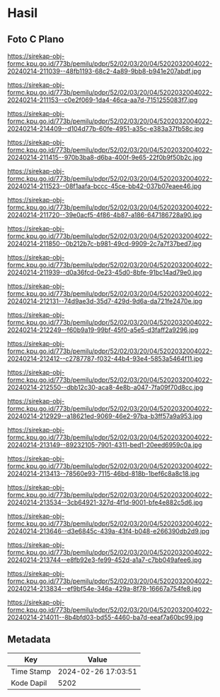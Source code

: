 # Hasil

## Foto C Plano

https://sirekap-obj-formc.kpu.go.id/773b/pemilu/pdpr/52/02/03/20/04/5202032004022-20240214-211039--48fb1193-68c2-4a89-9bb8-b941e207abdf.jpg

https://sirekap-obj-formc.kpu.go.id/773b/pemilu/pdpr/52/02/03/20/04/5202032004022-20240214-211153--c0e2f069-1da4-46ca-aa7d-7151255083f7.jpg

https://sirekap-obj-formc.kpu.go.id/773b/pemilu/pdpr/52/02/03/20/04/5202032004022-20240214-214409--d104d77b-60fe-4951-a35c-e383a37fb58c.jpg

https://sirekap-obj-formc.kpu.go.id/773b/pemilu/pdpr/52/02/03/20/04/5202032004022-20240214-211415--970b3ba8-d6ba-400f-9e65-22f0b9f50b2c.jpg

https://sirekap-obj-formc.kpu.go.id/773b/pemilu/pdpr/52/02/03/20/04/5202032004022-20240214-211523--08f1aafa-bccc-45ce-bb42-037b07eaee46.jpg

https://sirekap-obj-formc.kpu.go.id/773b/pemilu/pdpr/52/02/03/20/04/5202032004022-20240214-211720--39e0acf5-4f86-4b87-a186-647186728a90.jpg

https://sirekap-obj-formc.kpu.go.id/773b/pemilu/pdpr/52/02/03/20/04/5202032004022-20240214-211850--0b212b7c-b981-49cd-9909-2c7a7f37bed7.jpg

https://sirekap-obj-formc.kpu.go.id/773b/pemilu/pdpr/52/02/03/20/04/5202032004022-20240214-211939--d0a36fcd-0e23-45d0-8bfe-91bc14ad79e0.jpg

https://sirekap-obj-formc.kpu.go.id/773b/pemilu/pdpr/52/02/03/20/04/5202032004022-20240214-212131--74d9ae3d-35d7-429d-9d6a-da721fe2470e.jpg

https://sirekap-obj-formc.kpu.go.id/773b/pemilu/pdpr/52/02/03/20/04/5202032004022-20240214-212249--f60b9a19-99bf-45f0-a5e5-d3faff2a9296.jpg

https://sirekap-obj-formc.kpu.go.id/773b/pemilu/pdpr/52/02/03/20/04/5202032004022-20240214-212412--c2787787-f032-44b4-93e4-5853a5464f11.jpg

https://sirekap-obj-formc.kpu.go.id/773b/pemilu/pdpr/52/02/03/20/04/5202032004022-20240214-212550--dbb12c30-aca8-4e8b-a047-7fa09f70d8cc.jpg

https://sirekap-obj-formc.kpu.go.id/773b/pemilu/pdpr/52/02/03/20/04/5202032004022-20240214-212929--a18621ed-9069-46e2-97ba-b3ff57a9a953.jpg

https://sirekap-obj-formc.kpu.go.id/773b/pemilu/pdpr/52/02/03/20/04/5202032004022-20240214-213149--89232105-7901-4311-bed1-20eed6959c0a.jpg

https://sirekap-obj-formc.kpu.go.id/773b/pemilu/pdpr/52/02/03/20/04/5202032004022-20240214-213413--78560e93-7115-46bd-818b-1bef6c8a8c18.jpg

https://sirekap-obj-formc.kpu.go.id/773b/pemilu/pdpr/52/02/03/20/04/5202032004022-20240214-213534--3cb64921-327d-4f1d-9001-bfe4e882c5d6.jpg

https://sirekap-obj-formc.kpu.go.id/773b/pemilu/pdpr/52/02/03/20/04/5202032004022-20240214-213646--d3e6845c-439a-43f4-b048-e266390db2d9.jpg

https://sirekap-obj-formc.kpu.go.id/773b/pemilu/pdpr/52/02/03/20/04/5202032004022-20240214-213744--e8fb92e3-fe99-452d-a1a7-c7bb049afee6.jpg

https://sirekap-obj-formc.kpu.go.id/773b/pemilu/pdpr/52/02/03/20/04/5202032004022-20240214-213834--ef9bf54e-346a-429a-8f78-16667a754fe8.jpg

https://sirekap-obj-formc.kpu.go.id/773b/pemilu/pdpr/52/02/03/20/04/5202032004022-20240214-214011--8b4bfd03-bd55-4460-ba7d-eeaf7a60bc99.jpg


## Metadata

| Key        | Value               |
| ---------- | ------------------- |
| Time Stamp | 2024-02-26 17:03:51 |
| Kode Dapil | 5202                |



